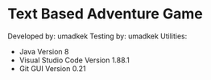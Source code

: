 # Text Based Adventure Game
Developed by: umadkek
Testing by: umadkek
Utilities:
- Java Version 8
- Visual Studio Code Version 1.88.1
- Git GUI Version 0.21
